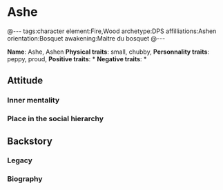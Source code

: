 # Ashe

@---
tags:character
element:Fire,Wood
archetype:DPS
affilliations:Ashen
orientation:Bosquet
awakening:Maitre du bosquet
@---

**Name**: Ashe, Ashen
**Physical traits**: small, chubby, 
**Personnality traits**: peppy, proud, 
**Positive traits**:
 *
**Negative traits**:
 *


## Attitude
### Inner mentality
### Place in the social hierarchy

## Backstory
### Legacy
### Biography
    
